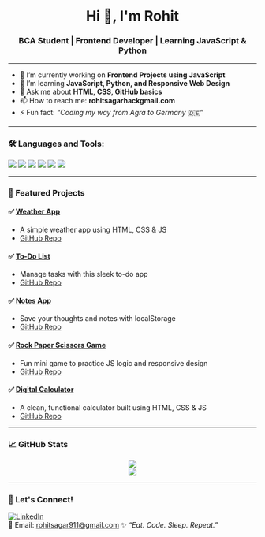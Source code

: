 <h1 align="center">Hi 👋, I'm Rohit</h1>
<h3 align="center">BCA Student | Frontend Developer | Learning JavaScript & Python </h3>

---

- 🔭 I’m currently working on **Frontend Projects using JavaScript**
- 🌱 I’m learning **JavaScript, Python, and Responsive Web Design**
- 💬 Ask me about **HTML, CSS, GitHub basics**
- 📫 How to reach me: **rohitsagarhackgmail.com**
- ⚡ Fun fact: *“Coding my way from Agra to Germany 🇩🇪”*

---

### 🛠️ Languages and Tools:
<p>
  <img src="https://img.shields.io/badge/HTML5-E34F26?style=flat&logo=html5&logoColor=white"/>
  <img src="https://img.shields.io/badge/CSS3-1572B6?style=flat&logo=css3&logoColor=white"/>
  <img src="https://img.shields.io/badge/JavaScript-F7DF1E?style=flat&logo=javascript&logoColor=black"/>
  <img src="https://img.shields.io/badge/Python-3776AB?style=flat&logo=python&logoColor=white"/>
  <img src="https://img.shields.io/badge/Git-F05032?style=flat&logo=git&logoColor=white"/>
  <img src="https://img.shields.io/badge/GitHub-181717?style=flat&logo=github&logoColor=white"/>
</p>

---

### 📌 Featured Projects

#### ✅ [Weather App](https://your-weather-app.netlify.app)
- A simple weather app using HTML, CSS & JS  
- [GitHub Repo](https://github.com/RohitSagar911/weather-app)

#### ✅ [To-Do List](https://your-todo-app.netlify.app)
- Manage tasks with this sleek to-do app  
- [GitHub Repo](https://github.com/RohitSagar911/todo-list)

#### ✅ [Notes App](https://your-notes-app.netlify.app)
- Save your thoughts and notes with localStorage  
- [GitHub Repo](https://github.com/RohitSagar911/notes-app)

#### ✅ [Rock Paper Scissors Game](https://your-rps-game.netlify.app)
- Fun mini game to practice JS logic and responsive design  
- [GitHub Repo](https://github.com/RohitSagar911/rock-paper-scissors)

#### ✅ [Digital Calculator](https://your-calculator.netlify.app)
- A clean, functional calculator built using HTML, CSS & JS  
- [GitHub Repo](https://github.com/RohitSagar911/digital-calculator)

---

### 📈 GitHub Stats

<p align="center">
  <img src="https://github-readme-stats.vercel.app/api?username=RohitSagar911&show_icons=true&theme=radical" />
  <br/>
  <img src="https://github-readme-streak-stats.herokuapp.com/?user=RohitSagar911&theme=radical" />
</p>

---

### 💬 Let's Connect!
[![LinkedIn](https://img.shields.io/badge/LinkedIn-blue?style=flat&logo=linkedin&logoColor=white)](https://www.linkedin.com/in/rohit-sagar-654720342/)  
📧 Email: [rohitsagar911@gmail.com](mailto:rohitsagarhack@gmail.com)
✨ *“Eat. Code. Sleep. Repeat.”*
